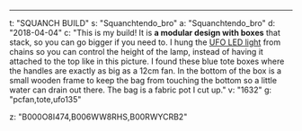 ---
t: "SQUANCH BUILD"
s: "Squanchtendo_bro"
a: "Squanchtendo_bro"
d: "2018-04-04"
c: "This is my build! It is <strong>a modular design with boxes</strong> that stack, so you can go bigger if you need to. I hung the <a href='https://amzn.to/36NO5zr'>UFO LED light</a> from chains so you can control the height of the lamp, instead of having it attached to the top like in this picture. I found these blue tote boxes where the handles are exactly as big as a 12cm fan. In the bottom of the box is a small wooden frame to keep the bag from touching the bottom so a little water can drain out there. The bag is a fabric pot I cut up."
v: "1632"
g: "pcfan,tote,ufo135"

z: "B000O8I474,B006WW8RHS,B00RWYCRB2"
